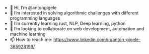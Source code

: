 - 👋 Hi, I’m @antongigele
- 👀 I’m interested in solving algorithmic challenges with different programming languages
- 🌱 I’m currently learning rust, NLP, Deep learning, python
- 💞️ I’m looking to collaborate on web development, automation and machine learning
- 📫 How to reach me: https://www.linkedin.com/in/anton-gigele-365928199/

<!---
antongigele/antongigele is a ✨ special ✨ repository because its `README.md` (this file) appears on your GitHub profile.
You can click the Preview link to take a look at your changes.
--->
